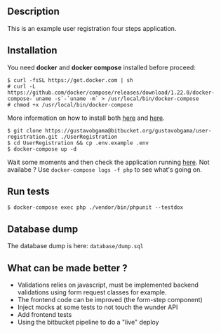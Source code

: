 ## Description

This is an example user registration four steps application.

## Installation

You need **docker** and **docker compose** installed before proceed:

    $ curl -fsSL https://get.docker.com | sh
    # curl -L https://github.com/docker/compose/releases/download/1.22.0/docker-compose-`uname -s`-`uname -m` > /usr/local/bin/docker-compose
    # chmod +x /usr/local/bin/docker-compose

More information on how to install both [here](https://docs.docker.com/engine/installation/) and [here](https://docs.docker.com/compose/install/).

    $ git clone https://gustavobgama@bitbucket.org/gustavobgama/user-registration.git ./UserRegistration
    $ cd UserRegistration && cp .env.example .env
    $ docker-compose up -d

Wait some moments and then check the application running [here](http://127.0.0.1/). Not availabe ? Use `docker-compose logs -f php` to see what's going on.

## Run tests

    $ docker-compose exec php ./vendor/bin/phpunit --testdox

## Database dump

The database dump is here: `database/dump.sql`

## What can be made better ?

* Validations relies on javascript, must be implemented backend validations using form request classes for example.
* The frontend code can be improved (the form-step component)
* Inject mocks at some tests to not touch the wunder API
* Add frontend tests
* Using the bitbucket pipeline to do a "live" deploy